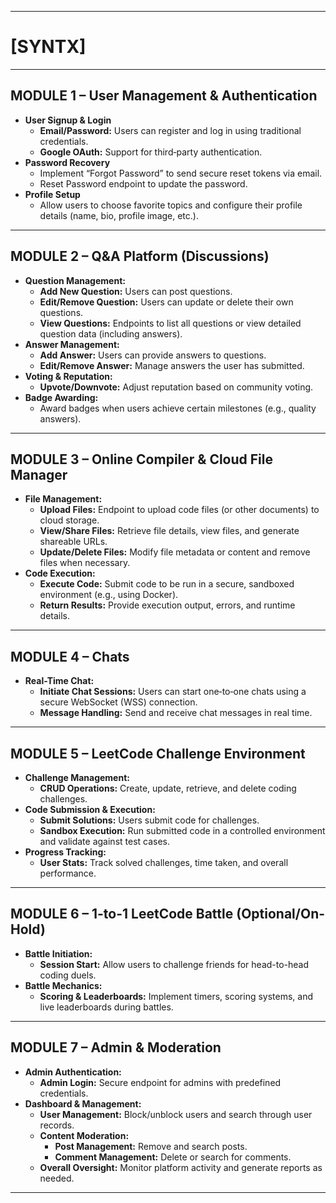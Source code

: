 
---

#  [SYNTX]

---

## MODULE 1 – User Management & Authentication

- **User Signup & Login**
    - **Email/Password:** Users can register and log in using traditional credentials.
    - **Google OAuth:** Support for third‑party authentication.
- **Password Recovery**
    - Implement “Forgot Password” to send secure reset tokens via email.
    - Reset Password endpoint to update the password.
- **Profile Setup**
    - Allow users to choose favorite topics and configure their profile details (name, bio, profile image, etc.).

---

## MODULE 2 – Q&A Platform (Discussions)

- **Question Management:**
    - **Add New Question:** Users can post questions.
    - **Edit/Remove Question:** Users can update or delete their own questions.
    - **View Questions:** Endpoints to list all questions or view detailed question data (including answers).
- **Answer Management:**
    - **Add Answer:** Users can provide answers to questions.
    - **Edit/Remove Answer:** Manage answers the user has submitted.
- **Voting & Reputation:**
    - **Upvote/Downvote:** Adjust reputation based on community voting.
- **Badge Awarding:**
    - Award badges when users achieve certain milestones (e.g., quality answers).

---

## MODULE 3 – Online Compiler & Cloud File Manager

- **File Management:**
    - **Upload Files:** Endpoint to upload code files (or other documents) to cloud storage.
    - **View/Share Files:** Retrieve file details, view files, and generate shareable URLs.
    - **Update/Delete Files:** Modify file metadata or content and remove files when necessary.
- **Code Execution:**
    - **Execute Code:** Submit code to be run in a secure, sandboxed environment (e.g., using Docker).
    - **Return Results:** Provide execution output, errors, and runtime details.

---

## MODULE 4 – Chats

- **Real-Time Chat:**
    - **Initiate Chat Sessions:** Users can start one‑to‑one chats using a secure WebSocket (WSS) connection.
    - **Message Handling:** Send and receive chat messages in real time.

---

## MODULE 5 – LeetCode Challenge Environment

- **Challenge Management:**
    - **CRUD Operations:** Create, update, retrieve, and delete coding challenges.
- **Code Submission & Execution:**
    - **Submit Solutions:** Users submit code for challenges.
    - **Sandbox Execution:** Run submitted code in a controlled environment and validate against test cases.
- **Progress Tracking:**
    - **User Stats:** Track solved challenges, time taken, and overall performance.

---

## MODULE 6 – 1-to-1 LeetCode Battle (Optional/On-Hold)

- **Battle Initiation:**
    - **Session Start:** Allow users to challenge friends for head-to-head coding duels.
- **Battle Mechanics:**
    - **Scoring & Leaderboards:** Implement timers, scoring systems, and live leaderboards during battles.

---

## MODULE 7 – Admin & Moderation

- **Admin Authentication:**
    - **Admin Login:** Secure endpoint for admins with predefined credentials.
- **Dashboard & Management:**
    - **User Management:** Block/unblock users and search through user records.
    - **Content Moderation:**
        - **Post Management:** Remove and search posts.
        - **Comment Management:** Delete or search for comments.
    - **Overall Oversight:** Monitor platform activity and generate reports as needed.

---
